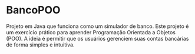 # BancoPOO
 Projeto em Java que funciona como um simulador de banco. Este projeto é um exercício prático para aprender Programação Orientada a Objetos (POO). A ideia é permitir que os usuários gerenciem suas contas bancárias de forma simples e intuitiva.
